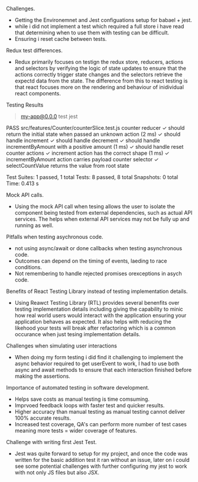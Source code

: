 Challenges.

- Getting the Environemnet and Jest configuations setup for babael + jest.
- while i did not implement a test which required a full store i have read that determining when to use them with testing can be difficult.
- Ensuring i reset cache between tests.

Redux test differences.

- Redux primarily focuses on testign the redux store, reducers, actions and selectors by verifying the logic of state updates to ensure that the actions correctly trigger state changes and the selectors retrieve the expectd data from the state. The difference from this to react testing is that react focuses more on the rendering and behaviour of inidividual react components.

Testing Results

> my-app@0.0.0 test
> jest

PASS src/features/Counter/counterSlice.test.js
counter reducer
✓ should return the initial state when passed an unknown action (2 ms)
✓ should handle increment
✓ should handle decrement
✓ should handle incrementByAmount with a positive amount (1 ms)
✓ should handle reset
counter actions
✓ increment action has the correct shape (1 ms)
✓ incrementByAmount action carries payload
counter selector
✓ selectCountValue returns the value from root state

Test Suites: 1 passed, 1 total
Tests: 8 passed, 8 total
Snapshots: 0 total
Time: 0.413 s

Mock API calls.

- Using the mock API call when tesing allows the user to isolate the component being tested from external dependencies, such as actual API services. The helps when external API services may not be fully up and running as well.

Pitfalls when testing asychronous code.

- not using async/await or done callbacks when testing asynchronous code.
- Outcomes can depend on the timing of events, laeding to race conditions.
- Not remembering to handle rejected promises orexceptions in asych code.

Benefits of React Testing Library instead of testing implementation details.

- Using Reawct Testing Library (RTL) provides several benenfits over testing implementation details including giving the capability to minic how real world users would interact with the application ensuring your application behaves as expected. It also helps with reducing the likehood your tests will break after refactoring which is a common occurance when just tesing implementation details.

Challenges when simulating user interactions

- When doing my form testing i did find it challenging to implement the async behavior required to get userEvent to work, I had to use both async and await methods to ensure that each interaction finished before making the assertions.

Importance of automated testing in software development.

- Helps save costs as manual testing is time comsuming.
- Imprvoed feedback loops with faster test and quicker results.
- Higher accuracy than manual testing as manual testing cannot deliver 100% accurate results.
- Increased test coverage, QA's can perform more number of test cases meaning more tests = wider coverage of features.

Challenge with writing first Jest Test.

- Jest was quite forward to setup for my project, and once the code was written for the basic addition test it ran without an issue, later on i could see some potential challenges with further configuring my jest to work with not only JS files but also JSX.
